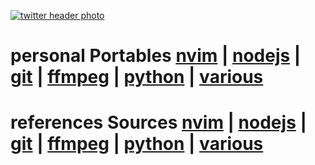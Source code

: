 [![twitter header photo](https://pbs.twimg.com/profile_banners/2177054297/1512901091/1500x500)](https://twitter.com/crbyxwpzfl/header_photo)
# personal Portables [nvim](https://github.com/crbyxwpzfl/nvim) | [nodejs](https://github.com/crbyxwpzfl/nodejs) | [git](https://github.com/crbyxwpzfl/git) | [ffmpeg](https://github.com/crbyxwpzfl/ffmpeg) | [python](https://github.com/crbyxwpzfl/python) | [various](https://github.com/crbyxwpzfl/various)
# references Sources [nvim](https://github.com/neovim/neovim) | [nodejs](https://github.com/homebridge/homebridge) | [git](https://git-scm.com/) | [ffmpeg](https://ffmpeg.org/) | [python](https://www.python.org/) | [various]()
